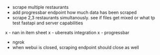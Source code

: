 - scrape multiple restaurants
- add progressbar endpoint how much data has been scraped
- scrape 2,3 restaurants simultanously. see if files get mixed or what tp test fastapi and server capabilities

x - nan in item sheet
x - ubereats integration
x - progressbar
- ngrok 
- when webui is closed, scraping endpoint should close as well